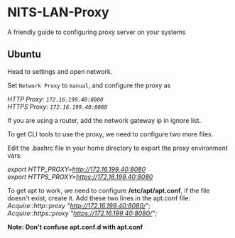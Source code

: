 # NITS-LAN-Proxy
A friendly guide to configuring proxy server on your systems

## Ubuntu
Head to settings and open network.

Set `Network Proxy` to `manual`, and configure the proxy as

*HTTP Proxy: `172.16.199.40:8080`*
<br>
*HTTPS Proxy: `172.16.199.40:8080`*

If you are using a router, add the network gateway ip in ignore list.

To get CLI tools to use the proxy, we need to configure two more files.

Edit the .bashrc file in your home directory to export the proxy environment vars:

_export HTTP_PROXY=http://172.16.199.40:8080_ \
_export HTTPS_PROXY=https://172.16.199.40:8080_

To get apt to work, we need to configure **/etc/apt/apt.conf**, if the file doesn't exist, create it.
Add these two lines in the apt.conf file:
_Acquire::http::proxy "http://172.16.199.40:8080/";_ \
_Acquire::https::proxy "https://172.16.199.40:8080/";_

**Note: Don't confuse apt.conf.d with apt.conf**






